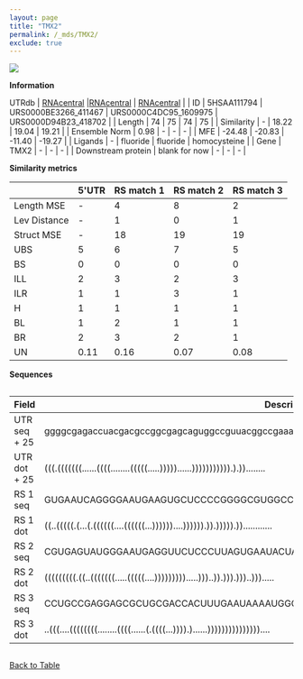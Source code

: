 ```yaml
---
layout: page
title: "TMX2"
permalink: /_mds/TMX2/
exclude: true
---
```




![](../../alns_9.28.22/aln_5HSAA111794_0.978.png?raw=true)


**Information**
<div style="overflow-x:auto;" markdown="block>
| | 5'UTR       | RS match 1   | RS match 2  | RS match 3 |
| ---- | ----------- | ----------- | ----------- | ----------- |
| Link | <a href="http://utrdb.ba.itb.cnr.it/getutr/5HSAA111794/1" target="_blank" rel="noopener noreferrer">UTRdb</a>   | <a href="https://rnacentral.org/rna/URS0000BE3266/411467" target="_blank" rel="noopener noreferrer">RNAcentral</a>     |<a href="https://rnacentral.org/rna/URS0000C4DC95/1609975" target="_blank" rel="noopener noreferrer">RNAcentral</a>  | <a href="https://rnacentral.org/rna/URS0000D94B23/418702" target="_blank" rel="noopener noreferrer">RNAcentral</a>   |
| ID | 5HSAA111794     | URS0000BE3266_411467     | URS0000C4DC95_1609975     | URS0000D94B23_418702     |
| Length | 74     |  75    | 74   |  75    |
| Similarity | - | 18.22 | 19.04 | 19.21 |
| Ensemble Norm | 0.98 | - | - | - |
| MFE | -24.48 | -20.83 | -11.40 | -19.27 |
| Ligands | - | fluoride | fluoride | homocysteine |
| Gene | TMX2 | - | - | - |
| Downstream protein | blank for now    |    -    | -  | - |
</div>

**Similarity metrics**

| | 5'UTR       | RS match 1   | RS match 2  | RS match 3 |
| ---- | ----------- | ----------- | ----------- | ----------- |
| Length MSE | - | 4 | 8 | 2 |
| Lev Distance | - | 1 | 0 | 1 |
| Struct MSE | - | 18 | 19 | 19 |
| UBS| 5 | 6 | 7 | 5 |
| BS | 0 | 0 | 0 | 0 |
| ILL | 2 | 3 | 2 | 3 |
| ILR | 1 | 1 | 3 | 1 |
| H | 1 | 1 | 1 | 1 |
| BL | 1 | 2 | 1 | 1 |
| BR | 2 | 3 | 2 | 1 |
| UN | 0.11 | 0.16 | 0.07 | 0.08 |

**Sequences**


<div style="overflow-x:auto;">

<table>
<colgroup>
<col width="30%" />
<col width="70%" />
</colgroup>
<thead>
<tr class="header">
<th>Field</th>
<th>Description</th>
</tr>
</thead>
<tbody>
<tr>
<td markdown="span">UTR seq + 25 </td>
<td markdown="span"> ggggcgagaccuacgacgccggcgagcaguggccguuacggccgaaaagATGGCGGTCTTGGCACCTCTAATTG </td>
</tr>
<tr>
<td markdown="span">UTR dot + 25  </td>
<td markdown="span"> (((.(((((((......((((........(((((.....)))))......))))))))))).).))........
</td>
</tr>


<tr>
<td markdown="span">RS 1 seq </td>
<td markdown="span"> GUGAAUCAGGGGAAUGAAGUGCUCCCCGGGGCGUGGCCCCGAACCGCGUUUGACGCUGAUGACUUCUGCAUUUUG
</td>
</tr>


<tr>
<td markdown="span">RS 1 dot </td>
<td markdown="span"> ((..(((((.(...(.((((((....((((((...))))))....)))))).)).))))).))............
</td>
</tr>


<tr>
<td markdown="span">RS 2 seq </td>
<td markdown="span"> CGUGAGUAUGGGAAUGAGGUUCUCCCUUAGUGAAUACUAAAACCGCUUAUCAAGCUGAUGACUUCUGCGUAAAU
</td>
</tr>


<tr>
<td markdown="span">RS 2 dot </td>
<td markdown="span"> (((((((((.((..(((((((.....(((((....))))))))).....)))..)).))).)))..))).....
</td>
</tr>


<tr>
<td markdown="span">RS 3 seq </td>
<td markdown="span"> CCUGCCGAGGAGCGCUGCGACCACUUUGAAUAAAAUGGGGCCAGGCUCGGCAAUGAUCAACGGCGCUCGCAAACC
</td>
</tr>


<tr>
<td markdown="span">RS 3 dot </td>
<td markdown="span"> ..(((....((((((((........((((......(.((((...)))).)......)))))))))))))))....
</td>
</tr>

</tbody>
</table>


</div>


[Back to Table](../../display)
